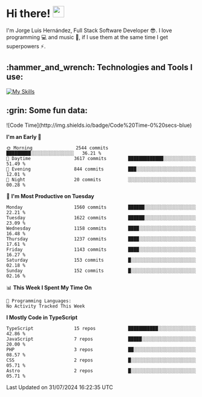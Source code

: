 <h1 align="left">
 <abc>
  <br>Hi there! <img src="https://user-images.githubusercontent.com/42378118/110234147-e3259600-7f4e-11eb-95be-0c4047144dea.gif" width="30"><br>
 </abc>
</h1>

I'm Jorge Luis Hernández, Full Stack Software Developer :sunglasses:. I love programming :computer: and music :musical_score:, if I use them at the same time I get superpowers :zap:. 


<h2 align="left">:hammer_and_wrench: Technologies and Tools I use:</h2>

[![My Skills](https://skillicons.dev/icons?i=js,ts,html,css,py,vue,react,next,nest,postgres,mysql)](https://skillicons.dev)

<h2 align="left">:grin: Some fun data:</h2>
<!--START_SECTION:waka-->
![Code Time](http://img.shields.io/badge/Code%20Time-0%20secs-blue)

**I'm an Early 🐤** 

```text
🌞 Morning                2544 commits        █████████░░░░░░░░░░░░░░░░   36.21 % 
🌆 Daytime                3617 commits        █████████████░░░░░░░░░░░░   51.49 % 
🌃 Evening                844 commits         ███░░░░░░░░░░░░░░░░░░░░░░   12.01 % 
🌙 Night                  20 commits          ░░░░░░░░░░░░░░░░░░░░░░░░░   00.28 % 
```
📅 **I'm Most Productive on Tuesday** 

```text
Monday                   1560 commits        ██████░░░░░░░░░░░░░░░░░░░   22.21 % 
Tuesday                  1622 commits        ██████░░░░░░░░░░░░░░░░░░░   23.09 % 
Wednesday                1158 commits        ████░░░░░░░░░░░░░░░░░░░░░   16.48 % 
Thursday                 1237 commits        ████░░░░░░░░░░░░░░░░░░░░░   17.61 % 
Friday                   1143 commits        ████░░░░░░░░░░░░░░░░░░░░░   16.27 % 
Saturday                 153 commits         █░░░░░░░░░░░░░░░░░░░░░░░░   02.18 % 
Sunday                   152 commits         █░░░░░░░░░░░░░░░░░░░░░░░░   02.16 % 
```


📊 **This Week I Spent My Time On** 

```text
💬 Programming Languages: 
No Activity Tracked This Week
```

**I Mostly Code in TypeScript** 

```text
TypeScript               15 repos            ███████████░░░░░░░░░░░░░░   42.86 % 
JavaScript               7 repos             █████░░░░░░░░░░░░░░░░░░░░   20.00 % 
PHP                      3 repos             ██░░░░░░░░░░░░░░░░░░░░░░░   08.57 % 
CSS                      2 repos             █░░░░░░░░░░░░░░░░░░░░░░░░   05.71 % 
Astro                    2 repos             █░░░░░░░░░░░░░░░░░░░░░░░░   05.71 % 
```




 Last Updated on 31/07/2024 16:22:35 UTC
<!--END_SECTION:waka-->
